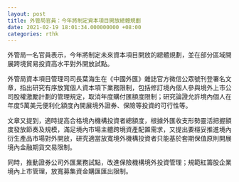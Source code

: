 ```yaml
---
layout: post
title: 外管局官員：今年將制定資本項目開放總體規劃
date: 2021-02-19 18:01:34.000000000 +08:00
categories: rthk
---
```


外管局一名官員表示，今年將制定未來資本項目開放的總體規劃，並在部分區域開展跨境貿易投資高水平對外開放試點。

外管局資本項目管理司司長葉海生在《中國外匯》雜誌官方微信公眾號刊登署名文章，指出研究有序放寬個人資本項下業務限制，包括修訂境內個人參與境外上市公司股權激勵計劃的管理規定，取消年度購付匯額度限制；研究論證允許境內個人在年度5萬美元便利化額度內開展境外證券、保險等投資的可行性等。

文章又提到，適時提高合格境內機構投資者總額度，根據外匯收支形勢靈活把握額度發放節奏及規模，滿足境內市場主體跨境資產配置需求，又提出要穩妥推進境內衍生產品市場對外開放，研究適當放寬境外機構投資者只能基於套期保值原則開展境內金融期貨交易限制。

同時，推動證券公司外匯業務試點，改進保險機構境外投資管理；規範紅籌股企業境內上市管理，放寬募集資金購匯匯出限制。　
